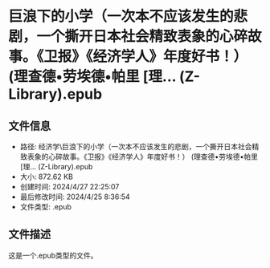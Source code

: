 ﻿# 巨浪下的小学（一次本不应该发生的悲剧，一个撕开日本社会精致表象的心碎故事。《卫报》《经济学人》年度好书！） (理查德•劳埃德•帕里 [理... (Z-Library).epub

## 文件信息
- 路径: 经济学\巨浪下的小学（一次本不应该发生的悲剧，一个撕开日本社会精致表象的心碎故事。《卫报》《经济学人》年度好书！） (理查德•劳埃德•帕里 [理... (Z-Library).epub
- 大小: 872.62 KB
- 创建时间: 2024/4/27 22:25:07
- 最后修改时间: 2024/4/25 8:36:54
- 文件类型: .epub

## 文件描述
这是一个.epub类型的文件。

